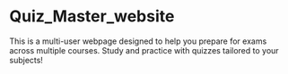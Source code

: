 # Quiz_Master_website
This is a multi-user webpage designed to help you prepare for exams across multiple courses. Study and practice with quizzes tailored to your subjects!
